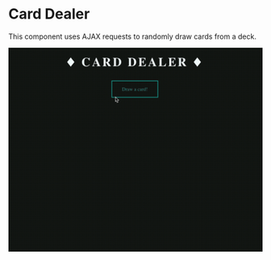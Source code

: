 # Card Dealer

This component uses AJAX requests to randomly draw cards from a deck.

![Card Dealer Screenshot](../images/card-deck.gif)